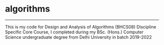 # algorithms

<hr />

This is my code for Design and Analysis of Algorithms (BHCS08) Discipline Specific Core Course, I completed during my BSc. (Hons.) Computer Science undergraduate 
degree from Delhi University in batch 2019-2022
